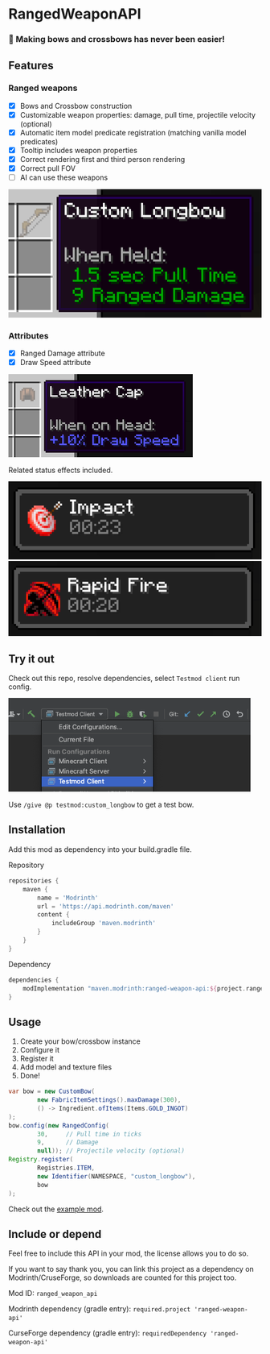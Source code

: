 # RangedWeaponAPI

### 🏹 Making bows and crossbows has never been easier!

## Features

### Ranged weapons
- [x] Bows and Crossbow construction
- [x] Customizable weapon properties: damage, pull time, projectile velocity (optional)
- [x] Automatic item model predicate registration (matching vanilla model predicates)
- [x] Tooltip includes weapon properties
- [x] Correct rendering first and third person rendering
- [x] Correct pull FOV
- [ ] AI can use these weapons

![Example](.github/custom_longbow.png)

### Attributes

- [x] Ranged Damage attribute
- [x] Draw Speed attribute

![attribute_haste.png](.github/attribute_haste.png)

Related status effects included.

![status_effect_damage.png](.github/status_effect_damage.png)
![status_effect_haste.png](.github/status_effect_haste.png)

## Try it out

Check out this repo, resolve dependencies, select `Testmod client` run config.

![Run config](.github/testmod_config.png)

Use `/give @p testmod:custom_longbow` to get a test bow.

## Installation

Add this mod as dependency into your build.gradle file.

Repository
```groovy
repositories {
    maven {
        name = 'Modrinth'
        url = 'https://api.modrinth.com/maven'
        content {
            includeGroup 'maven.modrinth'
        }
    }
}
```

Dependency
```groovy
dependencies {
    modImplementation "maven.modrinth:ranged-weapon-api:${project.ranged_weapon_api_version}"
}
```

## Usage

1. Create your bow/crossbow instance
2. Configure it
3. Register it
4. Add model and texture files
5. Done!

```java
var bow = new CustomBow(
        new FabricItemSettings().maxDamage(300),
        () -> Ingredient.ofItems(Items.GOLD_INGOT)
);
bow.config(new RangedConfig(
        30,     // Pull time in ticks 
        9,      // Damage
        null)); // Projectile velocity (optional)
Registry.register(
        Registries.ITEM,
        new Identifier(NAMESPACE, "custom_longbow"),
        bow
);
```

Check out the [example mod](src/testmod/java/net/testmod/TestMod.java).

## Include or depend

Feel free to include this API in your mod, the license allows you to do so.

If you want to say thank you, you can link this project as a dependency on Modrinth/CruseForge, so downloads are counted for this project too.

Mod ID: `ranged_weapon_api`

Modrinth dependency (gradle entry): `required.project 'ranged-weapon-api'`

CurseForge dependency (gradle entry): `requiredDependency 'ranged-weapon-api'`